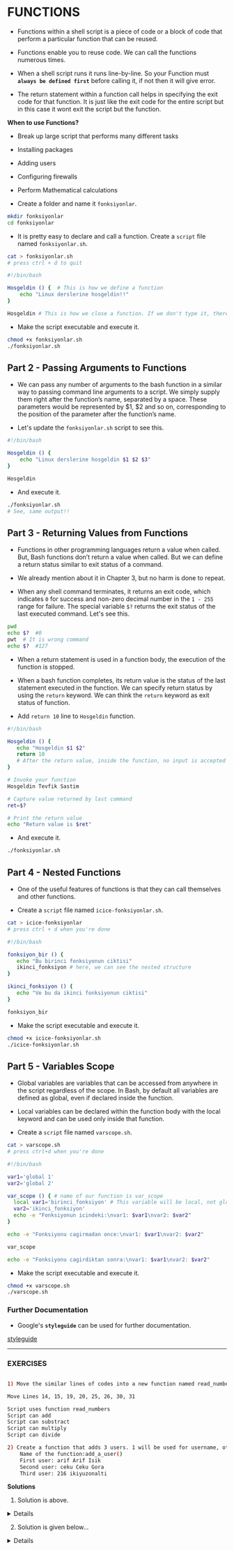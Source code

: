 # FUNCTIONS

- Functions within a shell script is a piece of code or a block of code that perform a particular function that can be reused.

-  Functions enable you to reuse code. We can call the functions numerous times.

- When a shell script runs it runs line-by-line. So your Function must **`always be defined first`** before calling it, if not then it will give error.

- The return statement within a function call helps in specifying the exit code for that function. It is just like the exit code for the entire script but in this case it 
wont exit the script but the function.

**When to use Functions?**

- Break up large script that performs many different tasks
- Installing packages
- Adding users
- Configuring firewalls
- Perform Mathematical calculations

- Create a folder and name it `fonksiyonlar`.

```bash
mkdir fonksiyonlar
cd fonksiyonlar
```

- It is pretty easy to declare and call a function. Create a `script` file named `fonksiyonlar.sh`. 

```bash
cat > fonksiyonlar.sh
# press ctrl + d to quit
```

```bash
#!/bin/bash

Hosgeldin () {  # This is how we define a function
    echo "Linux derslerine hosgeldin!!"
}

Hosgeldin # This is how we close a function. If we don't type it, there will be no output
```

- Make the script executable and execute it.

```bash
chmod +x fonksiyonlar.sh
./fonksiyonlar.sh
```

## Part 2 - Passing Arguments to Functions

- We can pass any number of arguments to the bash function in a similar way to passing command line arguments to a script. We simply supply them right after the function’s name, separated by a space. These parameters would be represented by $1, $2 and so on, corresponding to the position of the parameter after the function’s name.

- Let's update the `fonksiyonlar.sh` script to see this.

```bash
#!/bin/bash

Hosgeldin () {
    echo "Linux derslerine hosgeldin $1 $2 $3"
}

Hosgeldin

```

- And execute it.

```bash
./fonksiyonlar.sh
# See, same output!!
```

## Part 3 - Returning Values from Functions

- Functions in other programming languages return a value when called. But, Bash functions don’t return a value when called. But we can define a return status similar to exit status of a command.

- We already mention about it in Chapter 3, but no harm is done to repeat.

- When any shell command terminates, it returns an exit code, which indicates `0` for success and non-zero decimal number in the `1 - 255` range for failure. The special variable `$?` returns the exit status of the last executed command. Let's see this.

```bash
pwd
echo $?  #0
pwt  # It is wrong command
echo $?  #127
```

- When a return statement is used in a function body, the execution of the function is stopped.

- When a bash function completes, its return value is the status of the last statement executed in the function. We can specify return status by using the `return` keyword. We can think the `return` keyword as exit status of function.

- Add `return 10` line to `Hosgeldin` function.

```bash
#!/bin/bash

Hosgeldin () {
   echo "Hosgeldin $1 $2"
   return 10
   # After the return value, inside the function, no input is accepted
}

# Invoke your function
Hosgeldin Tevfik Sastim

# Capture value returned by last command
ret=$?

# Print the return value
echo "Return value is $ret"
```

- And execute it.

```bash
./fonksiyonlar.sh
```

## Part 4 - Nested Functions

- One of the useful features of functions is that they can call themselves and other functions. 

- Create a `script` file named `icice-fonksiyonlar.sh`.

```bash
cat > icice-fonksiyonlar
# press ctrl + d when you're done
```

```bash
#!/bin/bash

fonksiyon_bir () {
   echo "Bu birinci fonksiyonun ciktisi"
   ikinci_fonksiyon # here, we can see the nested structure
}

ikinci_fonksiyon () {
   echo "Ve bu da ikinci fonksiyonun ciktisi"
}

fonksiyon_bir
```

- Make the script executable and execute it.

```bash
chmod +x icice-fonksiyonlar.sh
./icice-fonksiyonlar.sh
```

## Part 5 - Variables Scope

- Global variables are variables that can be accessed from anywhere in the script regardless of the scope. In Bash, by default all variables are defined as global, even if declared inside the function.

- Local variables can be declared within the function body with the local keyword and can be used only inside that function.

- Create a `script` file named `varscope.sh`.

```bash
cat > varscope.sh
# press ctrl+d when you're done
```

```bash
#!/bin/bash

var1='global 1'
var2='global 2'

var_scope () { # name of our function is var_scope
  local var1='birinci_fonksiyon' # This variable will be local, not global
  var2='ikinci_fonksiyon'
  echo -e "Fonksiyonun icindeki:\nvar1: $var1\nvar2: $var2"
}

echo -e "Fonksiyonu cagirmadan once:\nvar1: $var1\nvar2: $var2"

var_scope

echo -e "Fonksiyonu cagirdiktan sonra:\nvar1: $var1\nvar2: $var2"
```

- Make the script executable and execute it.

```bash
chmod +x varscope.sh
./varscope.sh
```

### Further Documentation

- Google's **`styleguide`** can be used for further documentation.

[styleguide](https://google.github.io/styleguide/shellguide.html)


-------------------------------

### EXERCISES

```bash

1) Move the similar lines of codes into a new function named read_numbers. Then replace all lines with a call to this function.

Move Lines 14, 15, 19, 20, 25, 26, 30, 31

Script uses function read_numbers
Script can add
Script can substract
Script can multiply
Script can divide

2) Create a function that adds 3 users. 1 will be used for username, other one will be used for strong  password, another one will be used for weak password 
    Name of the function:add_a_user()
    First user: arif Arif Isik
    Second user: ceku Ceku Gora
    Third user: 216 ikiyuzonalti
```

**Solutions**

1) Solution is above. 

<details>
#!/bin/bash
function read_numbers(){
  read -p "Enter Number1: " number1
  read -p "Enter Number2: " number2
}

while true
do
  echo "1. Add"
  echo "2. Subsctract"
  echo "3. Multiply"
  echo "4. Divide"
  echo "5. Quit"

  read -p "Enter your choice: " choice

  case $choice in
    1)  read_numbers
        echo $(( $number1 + $number2 )) ;;
    2)
        read_numbers
        echo $(( $number1 - $number2 )) ;;

    3)
        read_numbers
        echo $(( $number1 * $number2 )) ;;

    4)
        read_numbers
        echo $(( $number1 / $number2 )) ;;

    5)  break
  esac

done
</details>

2) Solution is given below...

<details>

```bash

add_a_user()
{
  USER=$1
  PASSWORD=$2
  shift; shift;
  # Having shifted twice, the rest is now comments ...
  COMMENTS=$@
  echo "Adding user $USER ..."
  echo useradd -c "$COMMENTS" $USER
  echo passwd $USER $PASSWORD
  echo "Added user $USER ($COMMENTS) with pass $PASSWORD"
}

###
# Main body of script starts here
###
echo "Start of script..."
add_a_user arif letmein Arif Isik              
add_a_user ceku strongpassword Ceku Gora        
add_a_user 216 weakpassword ikiyuzonalti                
echo "End of script..."
```

</details>
